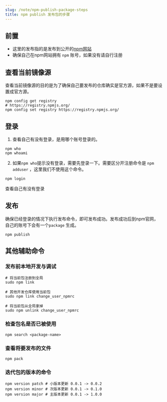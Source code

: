 ```yaml
---
slug: /note/npm-publish-package-steps
title: npm publish 发布包的步骤
---
```


## 前置
- 这里的发布指的是发布到公开的[npm网站](https://www.npmjs.com)
- 确保自己在npm网站拥有 `npm` 账号，如果没有请自行注册

## 查看当前镜像源
查看当前镜像源的目的是为了确保自己要发布的仓库确实是官方源，如果不是要设置成官方源。
```shell
npm config get registry
# https://registry.npmjs.org/
npm config set registry https://registry.npmjs.org/
```

## 登录
1. 查看自己有没有登录，是用哪个账号登录的。
```shell
npm who
npm whoami
```

2. 如果`npm who`提示没有登录，需要先登录一下。需要区分开注册命令是 `npm adduser` ，这里我们不使用这个命令。
```shell
npm login
```
查看自己有没有登录

## 发布
确保已经登录的情况下执行发布命令，即可发布成功。发布成功后到npm官网，自己的账号下会有一个`package` 生成。

```shell
npm publish
```

## 其他辅助命令
### 发布前本地开发与调试
```shell
# 将当前包注册到全局
sudo npm link

# 其他开发仓库使用当前包
sudo npm link change_user_npmrc

# 将当前包从全局拿掉
sudo npm unlink change_user_npmrc
```

### 检查包名是否已被使用
```shell
npm search <package-name>
```

### 查看将要发布的文件
```shell
npm pack
```

### 迭代包的版本的命令
```shell
npm version patch # 小版本更新 0.0.1 -> 0.0.2
npm version minor # 次版本更新 0.0.1 -> 0.1.0
npm version major # 主版本更新 0.0.1 -> 1.0.0
```



